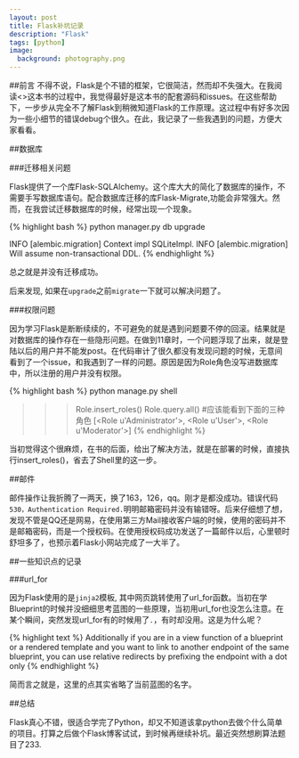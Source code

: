 ```yaml
---
layout: post
title: Flask补坑记录
description: "Flask"
tags: [python]
image:
  background: photography.png
---
```


##前言
不得不说，Flask是个不错的框架，它很简洁，然而却不失强大。在我阅读<<Flask Web Development>>这本书的过程中，我觉得最好是这本书的配套源码和issues。在这些帮助下，一步步从完全不了解Flask到稍微知道Flask的工作原理。这过程中有好多次因为一些小细节的错误debug个很久。在此，我记录了一些我遇到的问题，方便大家看看。


##数据库

###迁移相关问题

Flask提供了一个库Flask-SQLAlchemy。这个库大大的简化了数据库的操作，不需要手写数据库语句。配合数据库迁移的库Flask-Migrate,功能会非常强大。然而，在我尝试迁移数据库的时候，经常出现一个现象。

{% highlight bash %}
python manager.py db upgrade

INFO  [alembic.migration] Context impl SQLiteImpl.
INFO  [alembic.migration] Will assume non-transactional DDL.
{% endhighlight %}

总之就是并没有迁移成功。

后来发现, 如果在`upgrade`之前`migrate`一下就可以解决问题了。

###权限问题

因为学习Flask是断断续续的，不可避免的就是遇到问题要不停的回滚。结果就是对数据库的操作存在一些隐形问题。在做到11章时，一个问题浮现了出来，就是登陆以后的用户并不能发post。在代码审计了很久都没有发现问题的时候，无意间看到了一个issue，和我遇到了一样的问题。原因是因为Role角色没写进数据库中，所以注册的用户并没有权限。

{% highlight bash %}
python manage.py shell
>>> Role.insert_roles()
>>> Role.query.all() #应该能看到下面的三种角色
[<Role u'Administrator'>, <Role u'User'>, <Role u'Moderator'>]
{% endhighlight %}

当初觉得这个很麻烦，在书的后面，给出了解决方法，就是在部署的时候，直接执行insert_roles()，省去了Shell里的这一步。

##邮件

邮件操作让我折腾了一两天，换了163，126，qq。刚才是都没成功。错误代码`530，Authentication Required.`明明邮箱密码并没有输错呀。后来仔细想了想，发现不管是QQ还是网易，在使用第三方Mail接收客户端的时候，使用的密码并不是邮箱密码，而是一个授权码。在使用授权码成功发送了一篇邮件以后，心里顿时舒坦多了，也预示着Flask小网站完成了一大半了。

##一些知识点的记录

###url_for

因为Flask使用的是`jinja2`模板, 其中网页跳转使用了url_for函数。当初在学Blueprint的时候并没细细思考蓝图的一些原理，当初用url_for也没怎么注意。在某个瞬间，突然发现url_for有的时候用了`.`，有时却没用。这是为什么呢？

{% highlight text %}
Additionally if you are in a view function of a blueprint or
a rendered template and you want to link to another endpoint of the same blueprint, 
you can use relative redirects by 
prefixing the endpoint with a dot only
{% endhighlight %}

简而言之就是，这里的点其实省略了当前蓝图的名字。


##总结

Flask真心不错，很适合学完了Python，却又不知道该拿python去做个什么简单的项目。打算之后做个Flask博客试试，到时候再继续补坑。最近突然想刷算法题目了233.